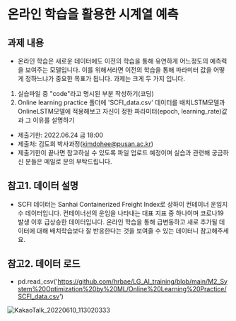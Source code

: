 # 온라인 학습을 활용한 시계열 예측

## 과제 내용
- 온라인 학습은 새로운 데이터에도 이전의 학습을 통해 유연하게 어느정도의 예측력을 보여주는 모델입니다. 이를 위해서라면 이전의 학습을 통해 파라미터 값을 어떻게 정하느냐가 중요한 목표가 됩니다. 과제는 크게 두 가지 입니다.
1) 실습파일 중 "code"라고 명시된 부분 작성하기(코딩)
2) Online learning practice 폴더에 'SCFI_data.csv' 데이터를 배치LSTM모델과 OnlineLSTM모델에 적용해보고 자신이 정한 파라미터(epoch, learning_rate)값과 그 이유를 설명하기

- 제출기한: 2022.06.24 금 18:00
- 제출처: 김도희 박사과정(kimdohee@pusan.ac.kr)
- 제출기한이 끝나면 참고하실 수 있도록 파일 업로드 예정이며 실습과 관련해 궁금하신 분들은 메일로 문의 부탁드립니다.

## 참고1. 데이터 설명
- SCFI 데이터는 Sanhai Containerized Freight Index로 상하이 컨테이너 운임지수 데이터입니다. 컨테이너선의 운임을 나타내는 대표 지표 중 하나이며 코로나19 발생 이후 급상승한 데이터입니다. 온라인 학습을 통해 급변동하고 새로 추가될 데이터에 대해 배치학습보다 잘 반응한다는 것을 보여줄 수 있는 데이터니 참고해주세요.

## 참고2. 데이터 로드
- pd.read_csv('https://github.com/hrbae/LG_AI_training/blob/main/M2_System%20Optimization%20by%20ML/Online%20Learning%20Practice/SCFI_data.csv')

![KakaoTalk_20220610_113020333](https://user-images.githubusercontent.com/58931222/172979071-277205b7-5953-4e7c-90b1-a528484ac4cf.png)
